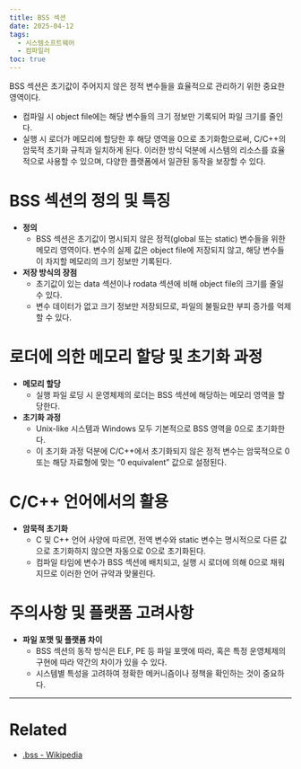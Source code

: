 ```yaml
---
title: BSS 섹션
date: 2025-04-12
tags: 
  - 시스템소프트웨어
  - 컴파일러
toc: true
---
```

BSS 섹션은 초기값이 주어지지 않은 정적 변수들을 효율적으로 관리하기 위한 중요한 영역이다.
- 컴파일 시 object file에는 해당 변수들의 크기 정보만 기록되어 파일 크기를 줄인다.
- 실행 시 로더가 메모리에 할당한 후 해당 영역을 0으로 초기화함으로써, C/C++의 암묵적 초기화 규칙과 일치하게 된다.
  이러한 방식 덕분에 시스템의 리소스를 효율적으로 사용할 수 있으며, 다양한 플랫폼에서 일관된 동작을 보장할 수 있다.

# BSS 섹션의 정의 및 특징

- **정의**
	- BSS 섹션은 초기값이 명시되지 않은 정적(global 또는 static) 변수들을 위한 메모리 영역이다.
      변수의 실제 값은 object file에 저장되지 않고, 해당 변수들이 차지할 메모리의 크기 정보만 기록된다.
-  **저장 방식의 장점**
	- 초기값이 있는 data 섹션이나 rodata 섹션에 비해 object file의 크기를 줄일 수 있다.
	- 변수 데이터가 없고 크기 정보만 저장되므로, 파일의 불필요한 부피 증가를 억제할 수 있다.

# 로더에 의한 메모리 할당 및 초기화 과정

- **메모리 할당**
    - 실행 파일 로딩 시 운영체제의 로더는 BSS 섹션에 해당하는 메모리 영역을 할당한다.
- **초기화 과정**
    - Unix-like 시스템과 Windows 모두 기본적으로 BSS 영역을 0으로 초기화한다.
    - 이 초기화 과정 덕분에 C/C++에서 초기화되지 않은 정적 변수는 암묵적으로 0 또는 해당 자료형에 맞는 “0 equivalent” 값으로 설정된다.

# C/C++ 언어에서의 활용

- **암묵적 초기화**
    - C 및 C++ 언어 사양에 따르면, 전역 변수와 static 변수는 명시적으로 다른 값으로 초기화하지 않으면 자동으로 0으로 초기화된다.
    - 컴파일 타임에 변수가 BSS 섹션에 배치되고, 실행 시 로더에 의해 0으로 채워지므로 이러한 언어 규약과 맞물린다.

# 주의사항 및 플랫폼 고려사항

- **파일 포맷 및 플랫폼 차이**
    - BSS 섹션의 동작 방식은 ELF, PE 등 파일 포맷에 따라, 혹은 특정 운영체제의 구현에 따라 약간의 차이가 있을 수 있다.
    - 시스템별 특성을 고려하여 정확한 메커니즘이나 정책을 확인하는 것이 중요하다.



---
# Related
- [.bss - Wikipedia](https://en.wikipedia.org/wiki/.bss)
